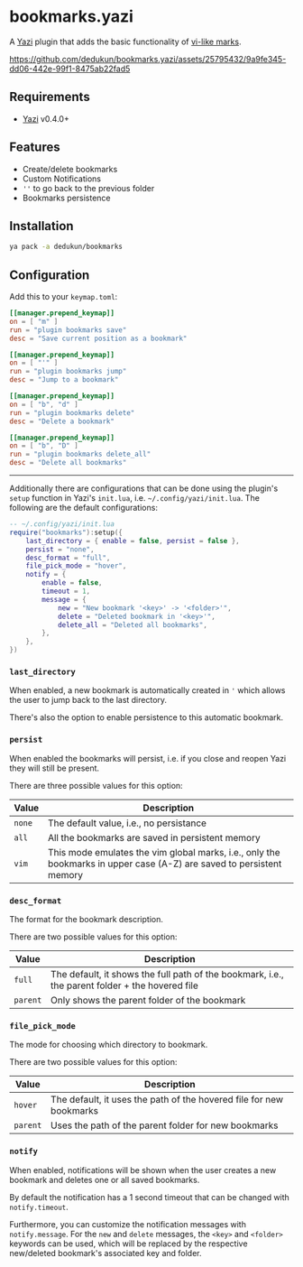# bookmarks.yazi

A [Yazi](https://github.com/sxyazi/yazi) plugin that adds the basic functionality of [vi-like marks](https://neovim.io/doc/user/motion.html#mark-motions).

https://github.com/dedukun/bookmarks.yazi/assets/25795432/9a9fe345-dd06-442e-99f1-8475ab22fad5

## Requirements

- [Yazi](https://github.com/sxyazi/yazi) v0.4.0+

## Features

- Create/delete bookmarks
- Custom Notifications
- `''` to go back to the previous folder
- Bookmarks persistence

## Installation

```sh
ya pack -a dedukun/bookmarks
```

## Configuration

Add this to your `keymap.toml`:

```toml
[[manager.prepend_keymap]]
on = [ "m" ]
run = "plugin bookmarks save"
desc = "Save current position as a bookmark"

[[manager.prepend_keymap]]
on = [ "'" ]
run = "plugin bookmarks jump"
desc = "Jump to a bookmark"

[[manager.prepend_keymap]]
on = [ "b", "d" ]
run = "plugin bookmarks delete"
desc = "Delete a bookmark"

[[manager.prepend_keymap]]
on = [ "b", "D" ]
run = "plugin bookmarks delete_all"
desc = "Delete all bookmarks"
```

---

Additionally there are configurations that can be done using the plugin's `setup` function in Yazi's `init.lua`, i.e. `~/.config/yazi/init.lua`.
The following are the default configurations:

```lua
-- ~/.config/yazi/init.lua
require("bookmarks"):setup({
	last_directory = { enable = false, persist = false },
	persist = "none",
	desc_format = "full",
	file_pick_mode = "hover",
	notify = {
		enable = false,
		timeout = 1,
		message = {
			new = "New bookmark '<key>' -> '<folder>'",
			delete = "Deleted bookmark in '<key>'",
			delete_all = "Deleted all bookmarks",
		},
	},
})
```

### `last_directory`

When enabled, a new bookmark is automatically created in `'` which allows the user to jump back to
the last directory.

There's also the option to enable persistence to this automatic bookmark.

### `persist`

When enabled the bookmarks will persist, i.e. if you close and reopen Yazi they will still be
present.

There are three possible values for this option:

| Value  | Description                                                                                                          |
| ------ | -------------------------------------------------------------------------------------------------------------------- |
| `none` | The default value, i.e., no persistance                                                                              |
| `all`  | All the bookmarks are saved in persistent memory                                                                     |
| `vim`  | This mode emulates the vim global marks, i.e., only the bookmarks in upper case (A-Z) are saved to persistent memory |

### `desc_format`

The format for the bookmark description.

There are two possible values for this option:

| Value    | Description                                                                                     |
| -------- | ----------------------------------------------------------------------------------------------- |
| `full`   | The default, it shows the full path of the bookmark, i.e., the parent folder + the hovered file |
| `parent` | Only shows the parent folder of the bookmark                                                    |

### `file_pick_mode`

The mode for choosing which directory to bookmark.

There are two possible values for this option:

| Value    | Description                                                         |
| -------- | ------------------------------------------------------------------- |
| `hover`  | The default, it uses the path of the hovered file for new bookmarks |
| `parent` | Uses the path of the parent folder for new bookmarks                |

### `notify`

When enabled, notifications will be shown when the user creates a new bookmark and deletes one or
all saved bookmarks.

By default the notification has a 1 second timeout that can be changed with `notify.timeout`.

Furthermore, you can customize the notification messages with `notify.message`.
For the `new` and `delete` messages, the `<key>` and `<folder>` keywords can be used, which will be replaced by the respective new/deleted bookmark's associated key and folder.
